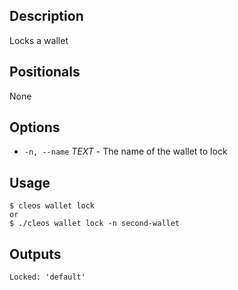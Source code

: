 ## Description

Locks a wallet

## Positionals
None

## Options
- `-n, --name` _TEXT_ - The name of the wallet to lock
## Usage


```shell
$ cleos wallet lock
or
$ ./cleos wallet lock -n second-wallet
```

## Outputs

```shell
Locked: 'default'
```
